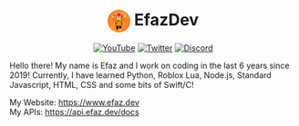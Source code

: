 <h1 align="center"><img align="center" src="https://github.com/EfazDev/efazdev-cdn/blob/main/cdn/png/profile_picture_circle.png?raw=true" width="40" height="40"> EfazDev</h1>
<p align="center">   
    <a href="https://youtube.efaz.dev"><img src="https://img.shields.io/youtube/channel/subscribers/UCO3EkTD0HhCVd07Su2pkMng?style=social&labelColor=ff0000&color=ff0000" alt="YouTube"></a>
    <a href="https://twitter.efaz.dev"><img src="https://img.shields.io/twitter/follow/EfazDev?style=social&labelColor=00ffff&color=00ffff" alt="Twitter"></a>
    <a href="https://discord.efaz.dev"><img src="https://img.shields.io/discord/1099350065560166543?logo=discord&logoColor=white&label=discord&color=4d3dff" alt="Discord"></a>    
</p>

Hello there! My name is Efaz and I work on coding in the last 6 years since 2019! Currently, I have learned Python, Roblox Lua, Node.js, Standard Javascript, HTML, CSS and some bits of Swift/C!

My Website: https://www.efaz.dev<br>
My APIs: https://api.efaz.dev/docs<br>
